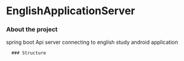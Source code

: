# EnglishApplicationServer   
   
   
   
   
      
         
            
               
### About the project  
   
   
spring boot  Api server connecting to english study android application   
   
      
      ### Structure
